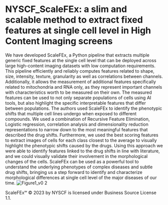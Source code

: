 # NYSCF_ScaleFEx: a slim and scalable method to extract fixed features at single cell level in High Content Imaging screens

We have developed ScaleFEx, a Python pipeline that extracts multiple generic fixed features at the single cell level that can be deployed across large high-content imaging datasets with low computation requirements. This pipeline efficiently and reliably computes features related to shape, size, intensity, texture, granularity as well as correlations between channels. Additionally, it allows the measurement of additional features specifically related to mitochondria and RNA only, as they represent important channels with characteristics worth to be measured on their own. The measured features can be used to not only separate populations of cells using AI tools, but also  highlight the specific interpretable features that differ between populations. The authors used ScaleFEx to identify the phenotypic shifts that multiple cell lines undergo when exposed to different compounds. We used a combination of Recursive Feature Elimination, Logistic regression, correlation analysis and dimensionality reduction representations to narrow down to the most meaningful features that described the drug shifts. Furthermore, we used the best scoring features to extract images of cells for each class closest to the average to visually highlight the phenotypic shifts caused by the drugs. Using this approach we were able to identify features linked to the drug shifts in line with literature, and we could visually validate their involvement in the morphological changes of the cells. 
ScaleFEx can be used as a powerful tool to understand the underlying phenotypes of complex diseases and subtle drug shifts, bringing us a step forward to identify and characterize morphological differences at single cell level of the major diseases of our time.
![Figure1_v0 2](https://user-images.githubusercontent.com/23292813/227660358-ce003906-44c0-49e9-a681-e185d67069e0.png)

ScaleFEx℠ © 2023 by NYSCF is licensed under Business Source License 1.1.
